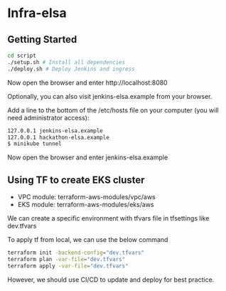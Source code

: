 # Infra-elsa

## Getting Started

```bash
cd script
./setup.sh # Install all dependencies
./deploy.sh # Deploy Jenkins and ingress

```

Now open the browser and enter http://localhost:8080

Optionally, you can also visit jenkins-elsa.example from your browser.

Add a line to the bottom of the /etc/hosts file on your computer (you will need administrator access):
```bash
127.0.0.1 jenkins-elsa.example
127.0.0.1 hackathon-elsa.example
$ minikube tunnel
```
Now open the browser and enter jenkins-elsa.example

## Using TF to create EKS cluster
- VPC module: terraform-aws-modules/vpc/aws
- EKS module: terraform-aws-modules/eks/aws

We can create a specific environment with tfvars file in tfsettings like dev.tfvars

To apply tf from local, we can use the below command
```bash
terraform init -backend-config="dev.tfvars"
terraform plan -var-file="dev.tfvars"
terraform apply -var-file="dev.tfvars"
```

However, we should use CI/CD to update and deploy for best practice.